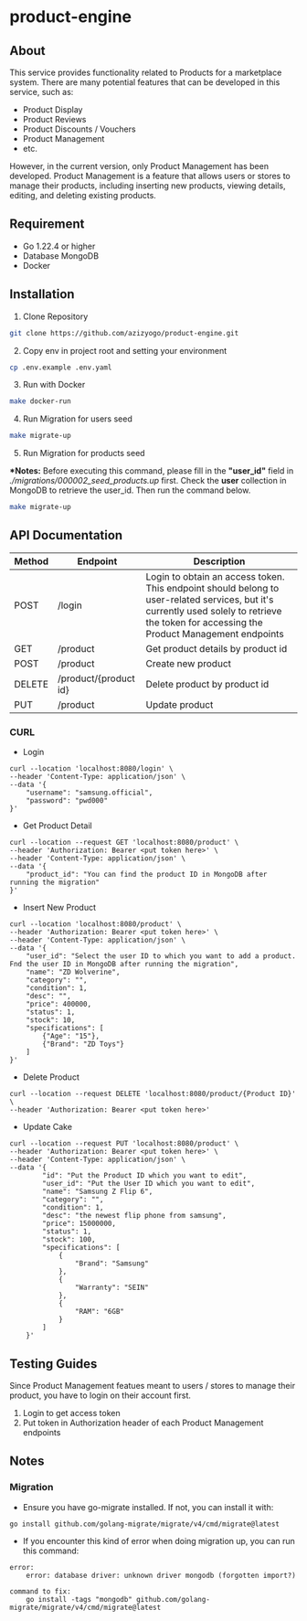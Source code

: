 # product-engine

## About

This service provides functionality related to Products for a marketplace system. There are many potential features that can be developed in this service, such as:

- Product Display
- Product Reviews
- Product Discounts / Vouchers
- Product Management
- etc.

However, in the current version, only Product Management has been developed. Product Management is a feature that allows users or stores to manage their products, including inserting new products, viewing details, editing, and deleting existing products.

## Requirement

- Go 1.22.4 or higher
- Database MongoDB
- Docker

## Installation

1. Clone Repository

```bash
git clone https://github.com/azizyogo/product-engine.git
```

2. Copy env in project root and setting your environment

```bash
cp .env.example .env.yaml
```

3. Run with Docker

```bash
make docker-run
```

4. Run Migration for users seed

```bash
make migrate-up
```

5. Run Migration for products seed 

__*Notes:__
Before executing this command, please fill in the __"user_id"__ field in _./migrations/000002_seed_products.up_ first. Check the __user__ collection in MongoDB to retrieve the user_id. Then run the command below.

```bash
make migrate-up
```

## API Documentation

| Method | Endpoint | Description |
|--------|----------|-------------|
| POST   | /login   | Login to obtain an access token. This endpoint should belong to user-related services, but it's currently used solely to retrieve the token for accessing the Product Management endpoints |
| GET    | /product | Get product details by product id |
| POST   | /product | Create new product |
| DELETE | /product/{product id} | Delete product by product id |
| PUT    | /product | Update product |

### CURL
- Login
```
curl --location 'localhost:8080/login' \
--header 'Content-Type: application/json' \
--data '{
    "username": "samsung.official",
    "password": "pwd000"
}'
```

- Get Product Detail
```
curl --location --request GET 'localhost:8080/product' \
--header 'Authorization: Bearer <put token here>' \
--header 'Content-Type: application/json' \
--data '{
    "product_id": "You can find the product ID in MongoDB after running the migration"
}'
```

- Insert New Product
```
curl --location 'localhost:8080/product' \
--header 'Authorization: Bearer <put token here>' \
--header 'Content-Type: application/json' \
--data '{
    "user_id": "Select the user ID to which you want to add a product. Fnd the user ID in MongoDB after running the migration",
    "name": "ZD Wolverine",
    "category": "",
	"condition": 1,
	"desc": "",
	"price": 400000,
	"status": 1,
	"stock": 10,
	"specifications": [
        {"Age": "15"},
        {"Brand": "ZD Toys"}
    ]
}'
```

- Delete Product
```
curl --location --request DELETE 'localhost:8080/product/{Product ID}' \
--header 'Authorization: Bearer <put token here>'
```

- Update Cake
```
curl --location --request PUT 'localhost:8080/product' \
--header 'Authorization: Bearer <put token here>' \
--header 'Content-Type: application/json' \
--data '{
        "id": "Put the Product ID which you want to edit",
        "user_id": "Put the User ID which you want to edit",
        "name": "Samsung Z Flip 6",
        "category": "",
        "condition": 1,
        "desc": "the newest flip phone from samsung",
        "price": 15000000,
        "status": 1,
        "stock": 100,
        "specifications": [
            {
                "Brand": "Samsung"
            },
            {
                "Warranty": "SEIN"
            },
            {
                "RAM": "6GB"
            }
        ]
    }'
```

## Testing Guides

Since Product Management featues meant to users / stores to manage their product, you have to login on their account first.

1. Login to get access token
2. Put token in Authorization header of each Product Management endpoints

## Notes

### Migration

- Ensure you have go-migrate installed. If not, you can install it with:
```
go install github.com/golang-migrate/migrate/v4/cmd/migrate@latest
```

- If you encounter this kind of error when doing migration up, you can run this command:
```
error:
    error: database driver: unknown driver mongodb (forgotten import?)

command to fix:
    go install -tags "mongodb" github.com/golang-migrate/migrate/v4/cmd/migrate@latest
```